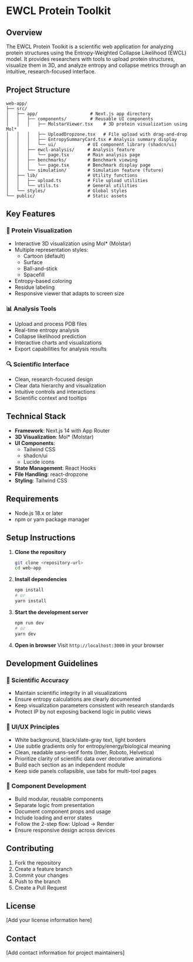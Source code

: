# EWCL Protein Toolkit

## Overview
The EWCL Protein Toolkit is a scientific web application for analyzing protein structures using the Entropy-Weighted Collapse Likelihood (EWCL) model. It provides researchers with tools to upload protein structures, visualize them in 3D, and analyze entropy and collapse metrics through an intuitive, research-focused interface.

## Project Structure
```
web-app/
├── src/
│   ├── app/                    # Next.js app directory
│   │   ├── components/         # Reusable UI components
│   │   │   ├── MolstarViewer.tsx    # 3D protein visualization using Mol*
│   │   │   ├── UploadDropzone.tsx   # File upload with drag-and-drop
│   │   │   ├── EntropySummaryCard.tsx # Analysis summary display
│   │   │   └── ui/            # UI component library (shadcn/ui)
│   │   ├── ewcl-analysis/     # Analysis feature
│   │   │   └── page.tsx       # Main analysis page
│   │   ├── benchmarks/        # Benchmark viewing
│   │   │   └── page.tsx       # Benchmark display page
│   │   └── simulation/        # Simulation feature (future)
│   ├── lib/                   # Utility functions
│   │   ├── upload.ts          # File upload utilities
│   │   └── utils.ts           # General utilities
│   └── styles/                # Global styles
└── public/                    # Static assets
```

## Key Features

### 🧬 Protein Visualization
- Interactive 3D visualization using Mol* (Molstar)
- Multiple representation styles:
  - Cartoon (default)
  - Surface
  - Ball-and-stick
  - Spacefill
- Entropy-based coloring
- Residue labeling
- Responsive viewer that adapts to screen size

### 📊 Analysis Tools
- Upload and process PDB files
- Real-time entropy analysis
- Collapse likelihood prediction
- Interactive charts and visualizations
- Export capabilities for analysis results

### 🔍 Scientific Interface
- Clean, research-focused design
- Clear data hierarchy and visualization
- Intuitive controls and interactions
- Scientific context and tooltips

## Technical Stack
- **Framework**: Next.js 14 with App Router
- **3D Visualization**: Mol* (Molstar)
- **UI Components**: 
  - Tailwind CSS
  - shadcn/ui
  - Lucide icons
- **State Management**: React Hooks
- **File Handling**: react-dropzone
- **Styling**: Tailwind CSS

## Requirements
- Node.js 18.x or later
- npm or yarn package manager

## Setup Instructions

1. **Clone the repository**
   ```bash
   git clone <repository-url>
   cd web-app
   ```

2. **Install dependencies**
   ```bash
   npm install
   # or
   yarn install
   ```

3. **Start the development server**
   ```bash
   npm run dev
   # or
   yarn dev
   ```

4. **Open in browser**
   Visit `http://localhost:3000` in your browser

## Development Guidelines

### 🧪 Scientific Accuracy
- Maintain scientific integrity in all visualizations
- Ensure entropy calculations are clearly documented
- Keep visualization parameters consistent with research standards
- Protect IP by not exposing backend logic in public views

### 🎨 UI/UX Principles
- White background, black/slate-gray text, light borders
- Use subtle gradients only for entropy/energy/biological meaning
- Clean, readable sans-serif fonts (Inter, Roboto, Helvetica)
- Prioritize clarity of scientific data over decorative animations
- Build each section as an independent module
- Keep side panels collapsible, use tabs for multi-tool pages

### 🔧 Component Development
- Build modular, reusable components
- Separate logic from presentation
- Document component props and usage
- Include loading and error states
- Follow the 2-step flow: Upload → Render
- Ensure responsive design across devices

## Contributing
1. Fork the repository
2. Create a feature branch
3. Commit your changes
4. Push to the branch
5. Create a Pull Request

## License
[Add your license information here]

## Contact
[Add contact information for project maintainers]
